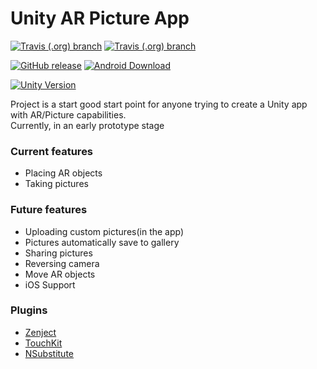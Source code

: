# Unity AR Picture App
[![Travis (.org) branch](https://img.shields.io/travis/austin47/ProjectPhotoAR_UnityClient/master.svg?label=master-build)](https://travis-ci.org/Austin47/ProjectPhotoAR_UnityClient)
[![Travis (.org) branch](https://img.shields.io/travis/austin47/ProjectPhotoAR_UnityClient/development.svg?label=development-build)](https://travis-ci.org/Austin47/ProjectPhotoAR_UnityClient)

[![GitHub release](https://img.shields.io/github/release-pre/austin47/ProjectPhotoAR_UnityClient.svg?label=pre-release)](https://github.com/Austin47/ProjectPhotoAR_UnityClient/releases)
[![Android Download](https://img.shields.io/badge/Download-Android-brightgreen.svg)](https://github.com/Austin47/ProjectPhotoAR_UnityClient/releases/download/v0.1.0/v0.1.0.apk)

[![Unity Version](https://img.shields.io/badge/Unity%20Version%20-2019.1.6f1-blue.svg)](https://unity3d.com/unity/whats-new/2019.1.6)

Project is a start good start point for anyone trying to create a Unity app with AR/Picture capabilities.<br />
Currently, in an early prototype stage

### Current features
- Placing AR objects
- Taking pictures


### Future features
- Uploading custom pictures(in the app)
- Pictures automatically save to gallery
- Sharing pictures
- Reversing camera
- Move AR objects
- iOS Support 

### Plugins
- [Zenject](https://github.com/modesttree/Zenject)
- [TouchKit](https://github.com/prime31/TouchKit)
- [NSubstitute](https://nsubstitute.github.io/)
